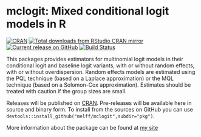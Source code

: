
# mclogit: Mixed conditional logit models in R 

[![CRAN](http://www.r-pkg.org/badges/version/mclogit)](http://cran.rstudio.com/package=mclogit)
[![Total downloads from RStudio CRAN mirror](http://cranlogs.r-pkg.org/badges/grand-total/mclogit)](http://cran.r-project.org/web/packages/mclogit/index.html)
[![Current release on GitHub](http://img.shields.io/github/release/melff/mclogit.svg)](http://github.com/melff/mclogit/releases/)
[![Build Status](https://travis-ci.org/melff/mclogit.svg?branch=master)](https://travis-ci.org/melff/mclogit) 

<!-- [![Build status](https://ci.appveyor.com/api/projects/status/289k656f3jsbotd2?svg=true)](https://ci.appveyor.com/project/melff/mclogit) one CI service is enough -->

This packages provides estimators for multinomial logit models in their conditional logit and baseline logit variants, with or without random effects, with or without overdispersion. Random effects models are estimated using the PQL technique (based on a Laplace approximation) or the MQL technique (based on a Solomon-Cox approximation). Estimates should be treated with caution if the group sizes are small.

Releases will be published on [CRAN](http://cran.r-project.org/package=mclogit). Pre-releases will be available here in source and binary form. To install from the sources on GitHub you can use `devtools::install_github("melff/mclogit",subdir="pkg")`.

More information about the package can be found at [my site](http://www.elff.eu/software/mclogit/)
